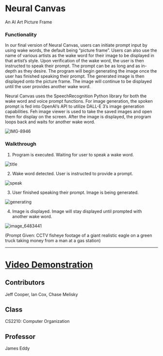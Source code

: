 # Neural Canvas
An AI Art Picture Frame

### Functionality
In our final version of Neural Canvas, users can initiate prompt input by using wake words, the default being “picture frame”.
Users can also use the name of various artists as the wake word for their image to be displayed in that artist’s style. Upon 
verification of the wake word, the user is then instructed to speak their prompt. The prompt can be as long and as in-depth as 
they desire. The program will begin generating the image once the user has finished speaking their prompt. The generated 
image is then displayed onto the picture frame. The image will continue to be displayed until the user provides another wake 
word.

Neural Canvas uses the SpeechRecognition Python library for both the wake word and voice prompt functions. For image 
generation, the spoken prompt is fed into OpenAI’s API to utilize DALL-E 3’s image generation capabilities. Feh image viewer is used to take the saved images and open them for display on the screen. After the image is displayed, the program loops back 
and waits for another wake word.

![IMG-8946](https://github.com/jeffcooper1/NeuralCanvas/assets/111708974/4cc8ff28-1a05-4844-836c-6311812d476b)

### Walkthrough
1. Program is executed. Waiting for user to speak a wake word.

![title](https://github.com/jeffcooper1/NeuralCanvas/assets/111708974/334f6eb1-ae22-41ae-9388-c354d14ea7d7)

2. Wake word detected. User is instructed to provide a prompt.

![speak](https://github.com/jeffcooper1/NeuralCanvas/assets/111708974/e66f1751-c38c-40af-a847-fb9f59890140)

3. User finished speaking their prompt. Image is being generated.

![generating](https://github.com/jeffcooper1/NeuralCanvas/assets/111708974/4bbdae7b-ad3a-432e-a1b8-75a01dcb73ba)

4. Image is displayed. Image will stay displayed until prompted with another wake word.

![image_6483441](https://github.com/jeffcooper1/NeuralCanvas/assets/111708974/69c1175c-ff9f-4ed4-aaf4-59a2938a77d0)

(Prompt Given: CCTV fisheye footage of a giant realistic eagle on a green truck taking money from a man at a gas station)

___________________________________________________________________
# [Video Demonstration](https://www.youtube.com/watch?v=0DIzFwDBfL4)


## Contributors
Jeff Cooper, Ian Cox, Chase Melisky

## Class
CS2210: Computer Organization

## Professor
James Eddy
